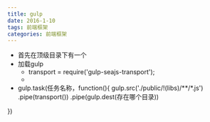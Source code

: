 ```yaml
---
title: gulp
date: 2016-1-10
tags: 前端框架
categories: 前端框架
---
```


*   首先在顶级目录下有一个
*   加载gulp
    +   transport = require('gulp-seajs-transport');
    +   
*   gulp.task(任务名称，function(){
    gulp.src('./public/!(libs)/**/*.js')
    .pipe(transport())
    .pipe(gulp.dest(存在哪个目录))
    
})


